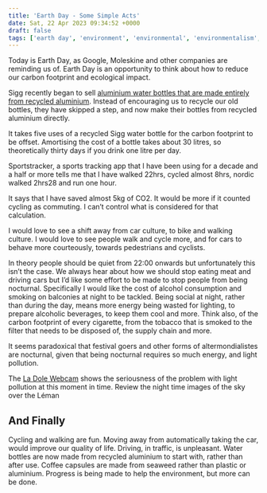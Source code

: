 ```yaml
---
title: 'Earth Day - Some Simple Acts'
date: Sat, 22 Apr 2023 09:34:52 +0000
draft: false
tags: ['earth day', 'environment', 'environmental', 'environmentalism', 'recycling']
---
```


Today is Earth Day, as Google, Moleskine and other companies are reminding us of. Earth Day is an opportunity to think about how to reduce our carbon footprint and ecological impact. 

Sigg recently began to sell [aluminium water bottles that are made entirely from recycled aluminium](https://sigg.com/ch/trinkflasche-traveller-myplanet-direction-0-6-l/). Instead of encouraging us to recycle our old bottles, they have skipped a step, and now make their bottles from recycled aluminium directly. 

It takes five uses of a recycled Sigg water bottle for the carbon footprint to be offset. Amortising the cost of a bottle takes about 30 litres, so theoretically thirty days if you drink one litre per day.  

Sportstracker, a sports tracking app that I have been using for a decade and a half or more tells me that I have walked 22hrs, cycled almost 8hrs, nordic walked 2hrs28 and run one hour. 

It says that I have saved almost 5kg of CO2. It would be more if it counted cycling as commuting. I can’t control what is considered for that calculation. 

I would love to see a shift away from car culture, to bike and walking culture. I would love to see people walk and cycle more, and for cars to behave more courteously, towards pedestrians and cyclists. 

In theory people should be quiet from 22:00 onwards but unfortunately this isn’t the case. We always hear about how we should stop eating meat and driving cars but I’d like some effort to be made to stop people from being nocturnal. Specifically I would like the cost of alcohol consumption and smoking on balconies at night to be tackled. Being social at night, rather than during the day, means more energy being wasted for lighting, to prepare alcoholic beverages, to keep them cool and more. Think also, of the carbon footprint of every cigarette, from the tobacco that is smoked to the filter that needs to be disposed of, the supply chain and more. 

It seems paradoxical that festival goers and other forms of altermondialistes are nocturnal, given that being nocturnal requires so much energy, and light pollution. 

The [La Dole Webcam](https://www.bergfex.com/espace-dole-les-tuffes/webcams/) shows the seriousness of the problem with light pollution at this moment in time. Review the night time images of the sky over the Léman

And Finally
-----------

Cycling and walking are fun. Moving away from automatically taking the car, would improve our quality of life. Driving, in traffic, is unpleasant. Water bottles are now made from recycled aluminium to start with, rather than after use. Coffee capsules are made from seaweed rather than plastic or aluminium. Progress is being made to help the environment, but more can be done.